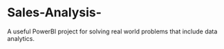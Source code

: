 # Sales-Analysis-
A useful PowerBI project for solving real world problems that include data analytics. 
